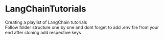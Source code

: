# LangChainTutorials
Creating a playlist of  LangChain tutorials<br>
Follow folder structure one by one and dont forget to add .env file from your end after cloning add respective keys<br>
